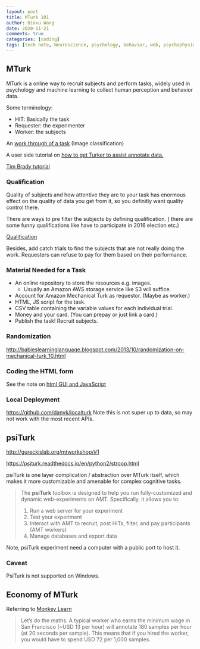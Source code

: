 ```yaml
---
layout: post
title: MTurk 101
author: Binxu Wang
date: 2020-11-21
comments: true
categories: [coding]
tags: [tech note, Neuroscience, psychology, behavior, web, psychophysics]
---
```


## MTurk 

MTurk is a online way to recruit subjects and perform tasks, widely used in psychology and machine learning to collect human perception and behavior data. 

Some terminology: 

* HIT: Basically the task
* Requester: the experimenter
* Worker: the subjects

An [work through of a task](https://docs.aws.amazon.com/AWSMechTurk/latest/RequesterUI/CreatingYourBatchofHITs.html)  (Image classification)

A user side tutorial on [how to get Turker to assist annotate data. ](https://monkeylearn.com/blog/mechanical-turk-101-use-mturk-tagging-training-data/)

[Tim Brady tutorial](https://bradylab.ucsd.edu/ttt/)

### Qualification
Quality of subjects and how attentive they are to your task has enormous effect on the quality of data you get from it, so you definitly want quality control there.

There are ways to pre filter the subjects by defining qualification. ( there are some funny qualifications like have to participate in 2016 election etc.)

[Qualification](https://blog.mturk.com/tutorial-understanding-requirements-and-qualifications-99a26069fba2)

Besides, add catch trials to find the subjects that are not really doing the work. Requesters can refuse to pay for them based on their performance. 

### Material Needed for a Task

* An online repository to store the resources e.g. images. 
	* Usually an Amazon AWS storage service like S3 will suffice. 
* Account for Amazon Mechanical Turk as requestor. (Maybe as worker.)
* HTML, JS script for the task. 
* CSV table containing the variable values for each individual trial. 
* Money and your card. (You can prepay or just link a card.)
* Publish the task! Recruit subjects. 

### Randomization
http://babieslearninglanguage.blogspot.com/2013/10/randomization-on-mechanical-turk_10.html

### Coding the HTML form

See the note on [html GUI and JavaScript](HTML-JS-101.md)

### Local Deployment

https://github.com/danvk/localturk
Note this is not super up to data, so may not work with the most recent APIs. 


## psiTurk

http://gureckislab.org/mtworkshop/#1

https://psiturk.readthedocs.io/en/python2/stroop.html

psiTurk is one layer complication / abstraction over MTurk itself, which makes it more customizable and amenable for complex cognitive tasks. 

> The **psiTurk** toolbox is designed to help you run fully-customized and dynamic web-experiments on AMT. Specifically, it allows you to:
>
> 1. Run a web server for your experiment
> 2. Test your experiment
> 3. Interact with AMT to recruit, post HITs, filter, and pay participants (AMT workers)
> 4. Manage databases and export data

Note, psiTurk experiment need a computer with a public port to host it. 



### Caveat

PsiTurk is not supported on Windows.

## Economy of MTurk

Referring to [Monkey Learn](https://monkeylearn.com/blog/mechanical-turk-101-use-mturk-tagging-training-data/)

> Let’s do the maths. A typical worker who earns the minimum wage in San Francisco (~USD 13 per hour) will annotate 180 samples per hour (at 20 seconds per sample). This means that if you hired the worker, you would have to spend USD 72 per 1,000 samples.